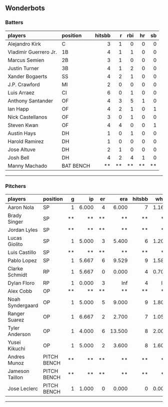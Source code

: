 ## Wonderbots

### Batters

 
|players               |position  | hitsbb|  r| rbi| hr| sb| 
|:---------------------|:---------|------:|--:|---:|--:|--:| 
|Alejandro Kirk        |C         |      3|  1|   0|  0|  0| 
|Vladimir Guerrero Jr. |1B        |      4|  1|   1|  0|  0| 
|Marcus Semien         |2B        |      3|  1|   0|  0|  0| 
|Justin Turner         |3B        |      4|  1|   2|  0|  0| 
|Xander Bogaerts       |SS        |      4|  2|   1|  0|  0| 
|J.P. Crawford         |MI        |      2|  0|   0|  0|  0| 
|Luis Arraez           |CI        |      6|  0|   1|  0|  0| 
|Anthony Santander     |OF        |      4|  3|   5|  1|  0| 
|Ian Happ              |OF        |      4|  2|   1|  0|  1| 
|Nick Castellanos      |OF        |      3|  0|   1|  0|  0| 
|Steven Kwan           |OF        |      4|  4|   0|  0|  1| 
|Austin Hays           |DH        |      1|  0|   1|  0|  0| 
|Harold Ramirez        |DH        |      1|  0|   0|  0|  0| 
|Jose Altuve           |DH        |      2|  1|   0|  0|  0| 
|Josh Bell             |DH        |      4|  2|   4|  1|  0| 
|Manny Machado         |BAT BENCH |     **| **|  **| **| **| 


* * *

### Pitchers

 
|players          |position    |  g|    ip| er|    era| hitsbb|  whip| so|  w| sv| 
|:----------------|:-----------|--:|-----:|--:|------:|------:|-----:|--:|--:|--:| 
|Aaron Nola       |SP          |  1| 6.000|  4|  6.000|      7| 1.167|  5|  0|  0| 
|Brady Singer     |SP          | **|    **| **|     **|     **|    **| **| **| **| 
|Jordan Lyles     |SP          | **|    **| **|     **|     **|    **| **| **| **| 
|Lucas Giolito    |SP          |  1| 5.000|  3|  5.400|      6| 1.200|  5|  1|  0| 
|Luis Castillo    |SP          | **|    **| **|     **|     **|    **| **| **| **| 
|Pablo Lopez      |SP          |  1| 5.667|  6|  9.529|      9| 1.588|  5|  0|  0| 
|Clarke Schmidt   |RP          |  1| 5.667|  0|  0.000|      4| 0.706|  7|  0|  0| 
|Dylan Floro      |RP          |  1| 0.000|  3|    Inf|      4|   Inf|  0|  0|  0| 
|Alex Cobb        |OP          | **|    **| **|     **|     **|    **| **| **| **| 
|Noah Syndergaard |OP          |  1| 5.000|  5|  9.000|      9| 1.800|  2|  0|  0| 
|Ranger Suarez    |OP          |  1| 6.667|  2|  2.700|      7| 1.050|  4|  0|  0| 
|Tyler Anderson   |OP          |  1| 4.000|  6| 13.500|      8| 2.000|  3|  0|  0| 
|Yusei Kikuchi    |OP          |  1| 5.000|  2|  3.600|      8| 1.600|  4|  1|  0| 
|Andres Munoz     |PITCH BENCH | **|    **| **|     **|     **|    **| **| **| **| 
|Jameson Taillon  |PITCH BENCH | **|    **| **|     **|     **|    **| **| **| **| 
|Jose Leclerc     |PITCH BENCH |  1| 1.000|  0|  0.000|      0| 0.000|  1|  0|  0| 


* * *



